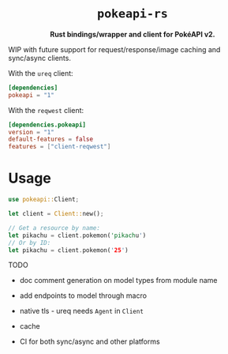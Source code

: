 <div align="center">
  <h1><code>pokeapi-rs</code></h1>

  <p>
    <strong>Rust bindings/wrapper and client for PokéAPI v2.</strong>
  </p>
</div>

WIP with future support for request/response/image caching and sync/async clients.

With the `ureq` client:

```toml
[dependencies]
pokeapi = "1"
```

With the `reqwest` client:

```toml
[dependencies.pokeapi]
version = "1"
default-features = false
features = ["client-reqwest"]
```

# Usage

```rs
use pokeapi::Client;

let client = Client::new();

// Get a resource by name:
let pikachu = client.pokemon('pikachu')
// Or by ID:
let pikachu = client.pokemon('25')
```

TODO
- doc comment generation on model types from module name
- add endpoints to model through macro
- native tls - ureq needs `Agent` in `Client`
- cache

- CI for both sync/async and other platforms
